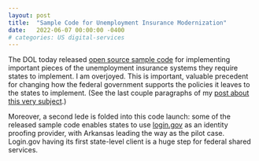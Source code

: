 ```yaml
---
layout: post
title:  "Sample Code for Unemployment Insurance Modernization"
date:   2022-06-07 00:00:00 -0400
# categories: US digital-services
---
```


The DOL today released [open source sample code](https://www.dol.gov/agencies/eta/ui-modernization#sample-code) for implementing important pieces of the unemployment insurance systems they require states to implement. I am overjoyed. This is important, valuable precedent for changing how the federal government supports the policies it leaves to the states to implement. (See the last couple paragraphs of my [post about this very subject](https://aaronsnow.net/2022/05/09/sharing-federal-digital-services-with-other-layers-of-government.html).)

Moreover, a second lede is folded into this code launch: some of the released sample code enables states to use [login.gov](https://login.gov) as an identity proofing provider, with Arkansas leading the way as the pilot case. Login.gov having its first state-level client is a huge step for federal shared services.